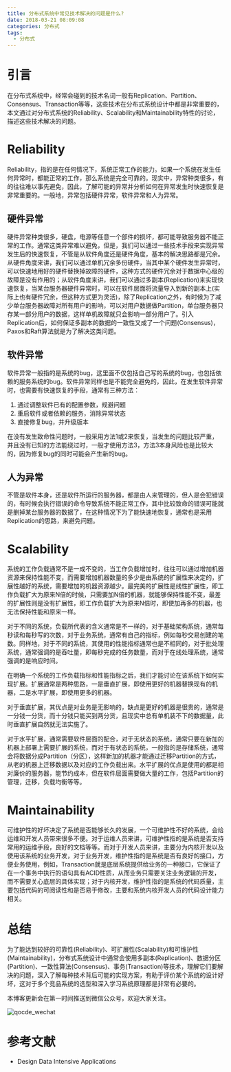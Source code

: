 ```yaml
---
title: 分布式系统中常见技术解决的问题是什么?
date: 2018-03-21 08:09:08
categories: 分布式
tags:
  - 分布式
---
```


# 引言

在分布式系统中，经常会碰到的技术名词一般有Replication、Partition、Consensus、Transaction等等，这些技术在分布式系统设计中都是非常重要的，本文通过对分布式系统的Reliability、Scalability和Maintainability特性的讨论，描述这些技术解决的问题。

# Reliability

Reliability，指的是在任何情况下，系统正常工作的能力。如果一个系统在发生任何异常时，都能正常的工作，那么系统是完全可靠的。现实中，异常种类很多，有的往往难以事先避免，因此，了解可能的异常并分析如何在异常发生时快速恢复是非常重要的。一般地，异常包括硬件异常，软件异常和人为异常。

## 硬件异常

硬件异常种类很多，硬盘，电源等任意一个部件的损坏，都可能导致服务器不能正常的工作。通常这类异常难以避免，但是，我们可以通过一些技术手段来实现异常发生后的快速恢复，不管是从软件角度还是硬件角度，基本的解决思路都是冗余。从硬件角度来讲，我们可以通过单机冗余多份硬件，当其中某个硬件发生异常时，可以快速地用好的硬件替换掉故障的硬件，这种方式的硬件冗余对于数据中心级的故障是没有作用的；从软件角度来讲，我们可以通过多副本(Replication)来实现快速恢复，当某台服务器硬件异常时，可以在软件层面将流量导入到新的副本上(实际上也有硬件冗余，但这种方式更为灵活)，除了Replication之外，有时候为了减少单台服务器故障对所有用户的影响，可以对用户数据做Partition，单台服务器只存某一部分用户的数据，这样单机故障就只会影响一部分用户了。引入Replication后，如何保证多副本的数据的一致性又成了一个问题(Consensus)，Paxos和Raft算法就是为了解决这类问题。

## 软件异常

软件异常一般指的是系统的bug，这里面不仅包括自己写的系统的bug，也包括依赖的服务系统的bug。软件异常同样也是不能完全避免的，因此，在发生软件异常时，也需要有快速恢复的手段，通常有三种方法：

1. 通过调整软件已有的配置参数，规避问题
2. 重启软件或者依赖的服务，消除异常状态
3. 直接修复bug，并升级版本

在没有发生致命性问题时，一般采用方法1或2来恢复，当发生的问题比较严重，并且没有已知的方法能绕过时，一般才使用方法3，方法3本身风险也是比较大的，因为修复bug的同时可能会产生新的bug。

## 人为异常

不管是软件本身，还是软件所运行的服务器，都是由人来管理的，但人是会犯错误的，有时候会执行错误的命令导致系统不能正常工作，其中比较致命的错误可能就是删掉某台服务器的数据了，在这种情况下为了能快速地恢复，通常也是采用Replication的思路，来避免问题。

# Scalability

系统的工作负载通常不是一成不变的，当工作负载增加时，往往可以通过增加机器资源来保持性能不变，而需要增加机器数量的多少是由系统的扩展性来决定的，扩展性越好的系统，需要增加的机器资源越少。最完美的扩展性是线性扩展性，即工作负载扩大为原来N倍的时候，只需要加N倍的机器，就能够保持性能不变，最差的扩展性则是没有扩展性，即工作负载扩大为原来N倍时，即使加再多的机器，也无法保持性能和原来一样。

对于不同的系统，负载所代表的含义通常是不一样的，对于基础架构系统，通常每秒读和每秒写的次数，对于业务系统，通常有自己的指标，例如每秒交易创建的笔数。同样地，对于不同的系统，其使用的性能指标通常也是不相同的，对于批处理系统，通常强调的是吞吐量，即每秒完成的任务数量，而对于在线处理系统，通常强调的是响应时间。

在明确一个系统的工作负载指标和性能指标之后，我们才能讨论在该系统下如何实现扩展。扩展通常是两种思路，一是垂直扩展，即使用更好的机器替换现有的机器，二是水平扩展，即使用更多的机器。

对于垂直扩展，其优点是对业务是无影响的，缺点是更好的机器是很贵的，通常是一分钱一分货，而十分钱只能买到两分货，且现实中总有单机装不下的数据量，此时垂直扩展自然就无法实施了。

对于水平扩展，通常需要软件层面的配合，对于无状态的系统，通常只要在新加的机器上部署上需要扩展的系统，而对于有状态的系统，一般指的是存储系统，通常会将数据分成Partition（分区），这样新加的机器才能通过迁移Partition的方式，从老的机器上迁移数据以及对应的工作负载出来。水平扩展的优点是使用的都是相对廉价的服务器，能节约成本，但在软件层面需要做大量的工作，包括Partition的管理，迁移，负载均衡等等。

# Maintainability

可维护性的好坏决定了系统是否能够长久的发展，一个可维护性不好的系统，会给运维和开发人员带来很多不便。对于运维人员来讲，可维护性指的是系统是否支持常用的运维手段，良好的文档等等。而对于开发人员来讲，主要分为内核开发以及使用该系统的业务开发，对于业务开发，维护性指的是系统是否有良好的接口，方便业务使用，例如，Transaction就是底层系统提供给业务的一种接口，它保证了在一个事务中执行的语句具有ACID性质，从而业务只需要关注业务逻辑的开发，而不需要关心底层的具体实现；对于内核开发，维护性指的是系统的代码质量，主要包括代码的可阅读性和是否易于修改，主要和系统内核开发人员的代码设计能力相关。

# 总结

为了能达到较好的可靠性(Reliability)、可扩展性(Scalability)和可维护性(Maintainability)，分布式系统设计中通常会使用多副本(Replication)、数据分区(Partition)、一致性算法(Consensus)、事务(Transaction)等技术，理解它们要解决的问题，深入了解每种技术背后可能的实现方案，有助于评价某个系统的设计好坏，这对于多个竞品系统的选型和深入学习系统原理都是非常有必要的。

本博客更新会在第一时间推送到微信公众号，欢迎大家关注。

![qocde_wechat](http://oserror.com/images/qcode_wechat.jpg)

# 参考文献

- Design Data Intensive Applications